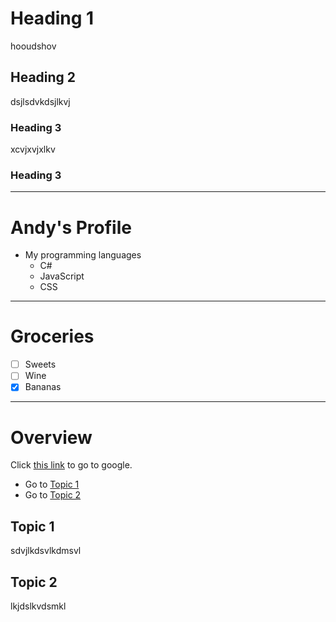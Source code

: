 # Heading 1

hooudshov

## Heading 2

dsjlsdvkdsjlkvj

### Heading 3

xcvjxvjxlkv

### Heading 3

_____________________________________


# Andy's Profile

- My programming languages
  - C#
  - JavaScript
  - CSS
_____________________________________ 


# Groceries

- [ ] Sweets
- [ ] Wine
- [x] Bananas

_____________________________________

# Overview

Click [this link](https://google.com) to go to google.

- Go to [Topic 1](#topic-1)
- Go to [Topic 2](#topic-2)

## Topic 1

sdvjlkdsvlkdmsvl

## Topic 2

lkjdslkvdsmkl
